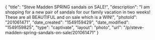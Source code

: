 {
    "title": "Steve Madden SPRING sandals on SALE!",
    "description": "I am shopping for a new pair of sandals for our family vacation in two weeks! These are all BEAUTIFUL and on sale which is a WIN!",
    "photoId": "201061471",
    "date_created": "1549159429",
    "date_modified": "1549159825",
    "type": "captivate",
    "layout": "photo",
    "url": "\/p\/steve-madden-spring-sandals-on-sale\/201061471"
}